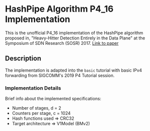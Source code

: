 # HashPipe Algorithm P4_16 Implementation
This is the unofficial P4_16 implementation of the HashPipe algorithm proposed in, "Heavy-Hitter Detection Entirely in the Data Plane" at the Symposium of SDN Research (SOSR) 2017. [Link to paper](https://dl.acm.org/citation.cfm?id=3063772)

## Description
The implementation is adapted into the `basic` tutorial with basic IPv4 forwarding from SIGCOMM's 2019 P4 Tutorial session.

### Implementation Details
Brief info about the implemented specifications:
+ Number of stages, d = 2
+ Counters per stage, c = 1024
+ Hash functions used => CRC32
+ Target architecture => V1Model (BMv2)


